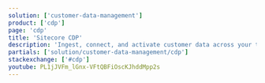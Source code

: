 ```yaml
---
solution: ['customer-data-management']
product: ['cdp']
page: 'cdp'
title: 'Sitecore CDP'
description: 'Ingest, connect, and activate customer data across your tech stack and composable DXP'
partials: ['solution/customer-data-management/cdp']
stackexchange: ['#cdp']
youtube: PL1jJVFm_lGnx-VFtQBFiOscKJhddMpp2s
---
```


